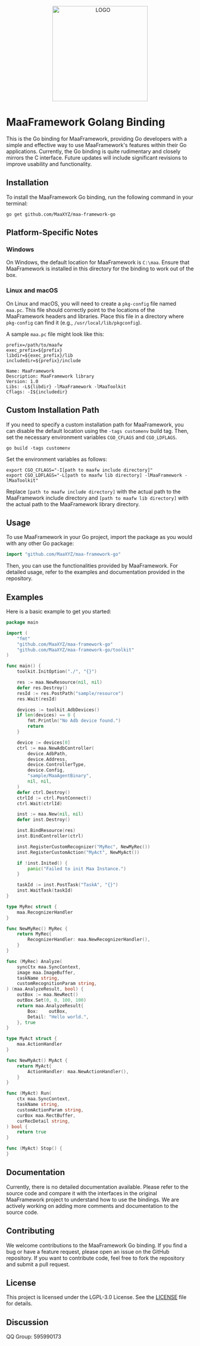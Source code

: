 <!-- markdownlint-disable MD033 MD041 -->
<p align="center">
  <img alt="LOGO" src="https://cdn.jsdelivr.net/gh/MaaAssistantArknights/design@main/logo/maa-logo_512x512.png" width="256" height="256" />
</p>

# MaaFramework Golang Binding

This is the Go binding for MaaFramework, providing Go developers with a simple and effective way to use MaaFramework's features within their Go applications. Currently, the Go binding is quite rudimentary and closely mirrors the C interface. Future updates will include significant revisions to improve usability and functionality.

## Installation

To install the MaaFramework Go binding, run the following command in your terminal:

```shell
go get github.com/MaaXYZ/maa-framework-go
```

## Platform-Specific Notes

### Windows

On Windows, the default location for MaaFramework is `C:\maa`. Ensure that MaaFramework is installed in this directory for the binding to work out of the box.

### Linux and macOS

On Linux and macOS, you will need to create a `pkg-config` file named `maa.pc`. This file should correctly point to the locations of the MaaFramework headers and libraries. Place this file in a directory where `pkg-config` can find it (e.g., `/usr/local/lib/pkgconfig`).

A sample `maa.pc` file might look like this:

```
prefix=/path/to/maafw
exec_prefix=${prefix}
libdir=${exec_prefix}/lib
includedir=${prefix}/include

Name: MaaFramework
Description: MaaFramework library
Version: 1.0
Libs: -L${libdir} -lMaaFramework -lMaaToolkit
Cflags: -I${includedir}
```

## Custom Installation Path
If you need to specify a custom installation path for MaaFramework, you can disable the default location using the `-tags customenv` build tag. Then, set the necessary environment variables `CGO_CFLAGS` and `CGO_LDFLAGS`.

```shell
go build -tags customenv
```

Set the environment variables as follows:

```shell
export CGO_CFLAGS="-I[path to maafw include directory]"
export CGO_LDFLAGS="-L[path to maafw lib directory] -lMaaFramework -lMaaToolkit"
```
Replace `[path to maafw include directory]` with the actual path to the MaaFramework include directory and `[path to maafw lib directory]` with the actual path to the MaaFramework library directory.

## Usage

To use MaaFramework in your Go project, import the package as you would with any other Go package:

```go
import "github.com/MaaXYZ/maa-framework-go"
```

Then, you can use the functionalities provided by MaaFramework. For detailed usage, refer to the examples and documentation provided in the repository.


## Examples

Here is a basic example to get you started:

```go
package main

import (
	"fmt"
	"github.com/MaaXYZ/maa-framework-go"
	"github.com/MaaXYZ/maa-framework-go/toolkit"
)

func main() {
	toolkit.InitOption("./", "{}")

	res := maa.NewResource(nil, nil)
	defer res.Destroy()
	resId := res.PostPath("sample/resource")
	res.Wait(resId)

	devices := toolkit.AdbDevices()
	if len(devices) == 0 {
		fmt.Println("No Adb device found.")
		return
	}

	device := devices[0]
	ctrl := maa.NewAdbController(
		device.AdbPath,
		device.Address,
		device.ControllerType,
		device.Config,
		"sample/MaaAgentBinary",
		nil, nil,
	)
	defer ctrl.Destroy()
	ctrlId := ctrl.PostConnect()
	ctrl.Wait(ctrlId)

	inst := maa.New(nil, nil)
	defer inst.Destroy()

	inst.BindResource(res)
	inst.BindController(ctrl)

	inst.RegisterCustomRecognizer("MyRec", NewMyRec())
	inst.RegisterCustomAction("MyAct", NewMyAct())

	if !inst.Inited() {
		panic("Failed to init Maa Instance.")
	}

	taskId := inst.PostTask("TaskA", "{}")
	inst.WaitTask(taskId)
}

type MyRec struct {
	maa.RecognizerHandler
}

func NewMyRec() MyRec {
	return MyRec{
		RecognizerHandler: maa.NewRecognizerHandler(),
	}
}

func (MyRec) Analyze(
	syncCtx maa.SyncContext,
	image maa.ImageBuffer,
	taskName string,
	customRecognitionParam string,
) (maa.AnalyzeResult, bool) {
	outBox := maa.NewRect()
	outBox.Set(0, 0, 100, 100)
	return maa.AnalyzeResult{
		Box:    outBox,
		Detail: "Hello world.",
	}, true
}

type MyAct struct {
	maa.ActionHandler
}

func NewMyAct() MyAct {
	return MyAct{
		ActionHandler: maa.NewActionHandler(),
	}
}

func (MyAct) Run(
	ctx maa.SyncContext,
	taskName string,
	customActionParam string,
	curBox maa.RectBuffer,
	curRecDetail string,
) bool {
	return true
}

func (MyAct) Stop() {
}
```

## Documentation

Currently, there is no detailed documentation available. Please refer to the source code and compare it with the interfaces in the original MaaFramework project to understand how to use the bindings. We are actively working on adding more comments and documentation to the source code.

## Contributing

We welcome contributions to the MaaFramework Go binding. If you find a bug or have a feature request, please open an issue on the GitHub repository. If you want to contribute code, feel free to fork the repository and submit a pull request.

## License

This project is licensed under the LGPL-3.0 License. See the [LICENSE](https://github.com/MaaXYZ/maa-framework-go/blob/main/LICENSE.md) file for details.

## Discussion

QQ Group: 595990173